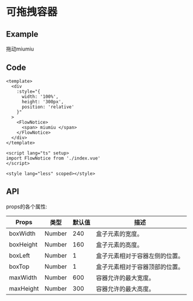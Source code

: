 # 可拖拽容器

## Example

拖动miumiu

<Wrap>
  <FlowNotice />
</Wrap>

## Code

```vue
<template>
  <div
    :style="{
      width: '100%',
      height: '300px',
      position: 'relative'
    }"
  >
    <FlowNotice>
      <span> miumiu </span>
    </FlowNotice>
  </div>
</template>

<script lang="ts" setup>
import FlowNotice from './index.vue'
</script>

<style lang="less" scoped></style>

```

## API

props的各个属性:

| Props | 类型 | 默认值 | 描述 |
| --- | --- | --- | --- |
| boxWidth | Number | 240 | 盒子元素的宽度。 |
| boxHeight | Number | 160 | 盒子元素的高度。 |
| boxLeft | Number | 1 | 盒子元素相对于容器左侧的位置。 |
| boxTop | Number | 1 | 盒子元素相对于容器顶部的位置。 |
| maxWidth | Number | 600 | 容器允许的最大宽度。 |
| maxHeight | Number | 300 | 容器允许的最大高度。 |
